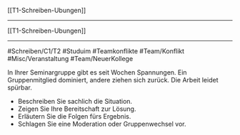 [[T1-Schreiben-Ubungen]]

---

[[T1-Schreiben-Ubungen]]

---

#Schreiben/C1/T2 #Studuim #Teamkonflikte
#Team/Konflikt #Misc/Veranstaltung #Team/NeuerKollege

In Ihrer Seminargruppe gibt es seit Wochen Spannungen. Ein Gruppenmitglied dominiert, andere ziehen sich zurück. Die Arbeit leidet spürbar.
- Beschreiben Sie sachlich die Situation.
- Zeigen Sie Ihre Bereitschaft zur Lösung.
- Erläutern Sie die Folgen fürs Ergebnis.
- Schlagen Sie eine Moderation oder Gruppenwechsel vor.